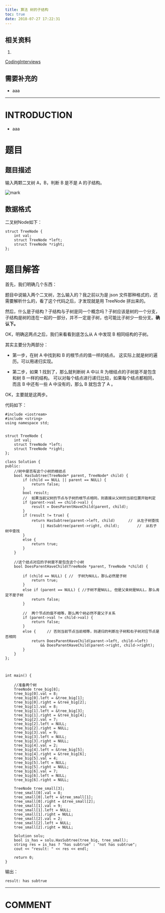 ```yaml
---
title: 算法 树的子结构
toc: true
date: 2018-07-27 17:22:31
---
```



## 相关资料






  1.


[CodingInterviews](https://github.com/gatieme/CodingInterviews)







## 需要补充的






  * aaa





* * *





# INTRODUCTION






  * aaa




# 题目




## **题目描述**


输入两颗二叉树 A，B，判断 B 是不是 A 的子结构。

![mark](http://pacdb2bfr.bkt.clouddn.com/blog/image/180727/A13dki3FcK.png?imageslim)

## 数据格式


二叉树Node如下：


    struct TreeNode {
    	int val;
    	struct TreeNode *left;
    	struct TreeNode *right;
    };




# 题目解答


首先，我们明确几个东西：

题目中说输入两个二叉树，怎么输入的？我之前以为是 json 文件那种格式的，还需要解析什么的，看了这个代码之后，才发现就是用 TreeNode 拼出来的。

然后，什么是子结构？子结构与子树是同一个概念吗？子树应该是树的一个分支，子结构是树的连在一起的一部分，并不一定是子树，也可能比子树少一些分支。**确认下。**

OK，明确这两点之后，我们来看看到底怎么从 A 中发现 B 相同结构的子树。

其实主要分为两部分：




  * 第一步，在树 A 中找到和 B 的根节点的值一样的结点。 这实际上就是树的遍历。可以用递归实现。


  * 第二步，如果 1 找到了，那么就判断树 A 中以 R 为根结点的子树是不是包含和树 B 一样的结构。 可以对每个结点进行递归比较，如果每个结点都相同，而且 B 中还有一些 A 中没有的，那么 B 就包含了 A 。


OK，主要就是这两步。



代码如下：


    #include <iostream>
    #include <string>
    using namespace std;


    struct TreeNode {
    	int val;
    	struct TreeNode *left;
    	struct TreeNode *right;
    };

    class Solution {
    public:
    	//树中是否有这个小树的根结点
    	bool HasSubtree(TreeNode* parent, TreeNode* child) {
    		if (child == NULL || parent == NULL) {
    			return false;
    		}
    		bool result;
    		//  如果当前父树的节点与子树的根节点相同，则直接从父树的当前位置开始判定
    		if (parent->val == child->val) {
    			result = DoesParentHaveChild(parent, child);
    		}
    		if (result != true) {
    			return HasSubtree(parent->left, child)      //  从左子树查找
    				|| HasSubtree(parent->right, child);        //  从右子树中查找
    		}
    		else {
    			return true;
    		}
    	}

    	//这个结点对应的子树是不是包含这个小树
    	bool DoesParentHaveChild(TreeNode *parent, TreeNode *child) {

    		if (child == NULL) { //  子树为NULL，那么必然是子树
    			return true;
    		}
    		else if (parent == NULL) { //子树不是NULL, 但是父亲树是NULL，那么肯定不是子树
    			return false;
    		}

    		//  两个节点的值不相等，那么两个树必然不是父子关系
    		if (parent->val != child->val) {
    			return false;
    		}
    		else {     // 否则当前节点当前相等，则递归的判断左子树和右子树对应节点是否相同
    			return DoesParentHaveChild(parent->left, child->left)
    				&& DoesParentHaveChild(parent->right, child->right);
    		}
    	}
    };



    int main() {

    	//准备两个树
    	TreeNode tree_big[8];
    	tree_big[0].val = 8;
    	tree_big[0].left = &tree_big[1];
    	tree_big[0].right = &tree_big[2];
    	tree_big[1].val = 8;
    	tree_big[1].left = &tree_big[3];
    	tree_big[1].right = &tree_big[4];
    	tree_big[2].val = 7;
    	tree_big[2].left = NULL;
    	tree_big[2].right = NULL;
    	tree_big[3].val = 9;
    	tree_big[3].left = NULL;
    	tree_big[3].right = NULL;
    	tree_big[4].val = 2;
    	tree_big[4].left = &tree_big[5];
    	tree_big[4].right = &tree_big[6];
    	tree_big[5].val = 4;
    	tree_big[5].left = NULL;
    	tree_big[5].right = NULL;
    	tree_big[6].val = 7;
    	tree_big[6].left = NULL;
    	tree_big[6].right = NULL;

    	TreeNode tree_small[3];
    	tree_small[0].val = 8;
    	tree_small[0].left = &tree_small[1];
    	tree_small[0].right = &tree_small[2];
    	tree_small[1].val = 9;
    	tree_small[1].left = NULL;
    	tree_small[1].right = NULL;
    	tree_small[2].val = 2;
    	tree_small[2].left = NULL;
    	tree_small[2].right = NULL;

    	Solution solu;
    	bool is_has = solu.HasSubtree(tree_big, tree_small);
    	string res = is_has ? "has subtrue" : "not has subtrue";
    	cout << "result: " << res << endl;

    	return 0;
    }


输出：


    result: has subtrue
















* * *





# COMMENT

